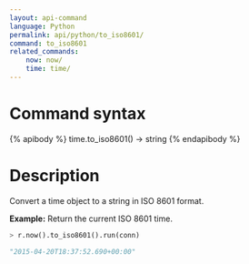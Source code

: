 ```yaml
---
layout: api-command
language: Python
permalink: api/python/to_iso8601/
command: to_iso8601
related_commands:
    now: now/
    time: time/
---
```


# Command syntax #

{% apibody %}
time.to_iso8601() &rarr; string
{% endapibody %}

# Description #

Convert a time object to a string in ISO 8601 format.

__Example:__ Return the current ISO 8601 time.

```py
> r.now().to_iso8601().run(conn)

"2015-04-20T18:37:52.690+00:00"
```


